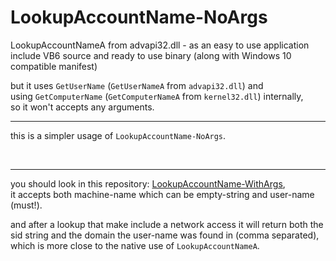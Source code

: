 # LookupAccountName-NoArgs
LookupAccountNameA from advapi32.dll - as an easy to use application include VB6 source and ready to use binary (along with Windows 10 compatible manifest)

but it uses <code>GetUserName</code> (<code>GetUserNameA</code> from <code>advapi32.dll</code>) and <br/>
using <code>GetComputerName</code> (<code>GetComputerNameA</code> from <code>kernel32.dll</code>) internally,<br/>
so it won't accepts any arguments.

<hr/>

this is a simpler usage of <code>LookupAccountName-NoArgs</code>.

<br/>
<hr/>

you should look in this repository: <a href="http://github.com/eladkarako/LookupAccountName-WithArgs/">LookupAccountName-WithArgs</a>,<br/>
it accepts both machine-name which can be empty-string and user-name (must!).<br/>

and after a lookup that make include a network access it will return both the sid string and the domain the user-name was found in (comma separated),
which is more close to the native use of <code>LookupAccountNameA</code>.